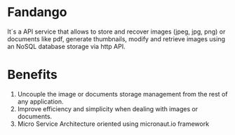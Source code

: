 Fandango  
========  
  
It´s a API service that allows to store and recover images (jpeg, jpg, png) or documents like pdf, generate thumbnails, modify and retrieve images using an NoSQL database storage via http API.  
 
 
Benefits  
=========  
  
1. Uncouple the image or documents storage management from the rest of any application.  
2. Improve efficiency and simplicity when dealing with images or documents.  
3. Micro Service Architecture oriented using micronaut.io framework